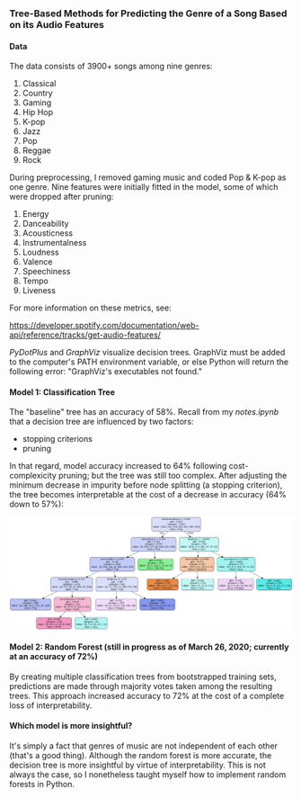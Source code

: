 ### Tree-Based Methods for Predicting the Genre of a Song Based on its Audio Features

#### Data
The data consists of 3900+ songs among nine genres:
1. Classical
2. Country
3. Gaming
4. Hip Hop
5. K-pop
6. Jazz
7. Pop
8. Reggae
9. Rock

During preprocessing, I removed gaming music and coded Pop & K-pop as one genre. Nine features were initially fitted in the model, some of which were dropped after pruning:
1. Energy
2. Danceability
3. Acousticness
4. Instrumentalness
5. Loudness
6. Valence
7. Speechiness
8. Tempo
9. Liveness

For more information on these metrics, see:

https://developer.spotify.com/documentation/web-api/reference/tracks/get-audio-features/

*PyDotPlus* and *GraphViz* visualize decision trees. GraphViz must be added to the computer's PATH environment variable, or else Python will return the following error: "GraphViz's executables not found."

#### Model 1: Classification Tree

The "baseline" tree has an accuracy of 58%. Recall from my *notes.ipynb* that a decision tree are influenced by two factors:
- stopping criterions
- pruning

In that regard, model accuracy increased to 64% following cost-complexicity pruning; but the tree was still too complex. After adjusting the minimum decrease in impurity before node splitting (a stopping criterion), the tree becomes interpretable at the cost of a decrease in accuracy (64% down to 57%):

![](finalDecisionTree.png)

#### Model 2:  Random Forest (still in progress as of March 26, 2020; currently at an accuracy of 72%)

By creating multiple classification trees from bootstrapped training sets, predictions are made through majority votes taken among the resulting trees. This approach increased accuracy to 72% at the cost of a complete loss of interpretability.

#### Which model is more insightful?
It's simply a fact that genres of music are not independent of each other (that's a good thing). Although the random forest is more accurate, the decision tree is more insightful by virtue of interpretability. This is not always the case, so I nonetheless taught myself how to implement random forests in Python.
